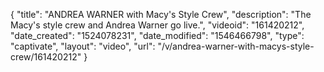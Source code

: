 {
    "title": "ANDREA WARNER with Macy's Style Crew",
    "description": "The Macy's style crew and Andrea Warner go live.",
    "videoid": "161420212",
    "date_created": "1524078231",
    "date_modified": "1546466798",
    "type": "captivate",
    "layout": "video",
    "url": "\/v\/andrea-warner-with-macys-style-crew\/161420212"
}